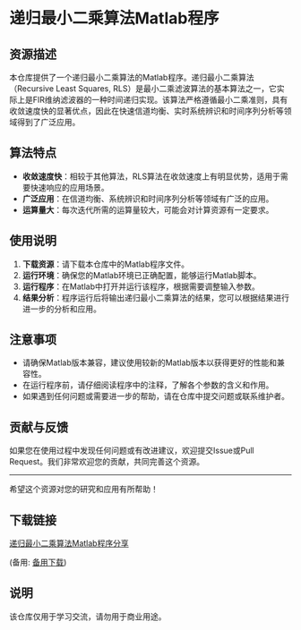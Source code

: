 # 递归最小二乘算法Matlab程序

## 资源描述

本仓库提供了一个递归最小二乘算法的Matlab程序。递归最小二乘算法（Recursive Least Squares, RLS）是最小二乘滤波算法的基本算法之一，它实际上是FIR维纳滤波器的一种时间递归实现。该算法严格遵循最小二乘准则，具有收敛速度快的显著优点，因此在快速信道均衡、实时系统辨识和时间序列分析等领域得到了广泛应用。

## 算法特点

- **收敛速度快**：相较于其他算法，RLS算法在收敛速度上有明显优势，适用于需要快速响应的应用场景。
- **广泛应用**：在信道均衡、系统辨识和时间序列分析等领域有广泛的应用。
- **运算量大**：每次迭代所需的运算量较大，可能会对计算资源有一定要求。

## 使用说明

1. **下载资源**：请下载本仓库中的Matlab程序文件。
2. **运行环境**：确保您的Matlab环境已正确配置，能够运行Matlab脚本。
3. **运行程序**：在Matlab中打开并运行该程序，根据需要调整输入参数。
4. **结果分析**：程序运行后将输出递归最小二乘算法的结果，您可以根据结果进行进一步的分析和应用。

## 注意事项

- 请确保Matlab版本兼容，建议使用较新的Matlab版本以获得更好的性能和兼容性。
- 在运行程序前，请仔细阅读程序中的注释，了解各个参数的含义和作用。
- 如果遇到任何问题或需要进一步的帮助，请在仓库中提交问题或联系维护者。

## 贡献与反馈

如果您在使用过程中发现任何问题或有改进建议，欢迎提交Issue或Pull Request。我们非常欢迎您的贡献，共同完善这个资源。

---

希望这个资源对您的研究和应用有所帮助！

## 下载链接
[递归最小二乘算法Matlab程序分享](https://pan.quark.cn/s/704acf9e8b24) 

(备用: [备用下载](https://pan.baidu.com/s/1BCmJADRzvqyXi4czGKOqKg?pwd=1234))

## 说明

该仓库仅用于学习交流，请勿用于商业用途。
